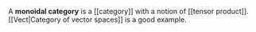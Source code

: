 A **monoidal category** is a [[category]] with a notion of [[tensor product]]. [[Vect|Category of vector spaces]] is a good example.